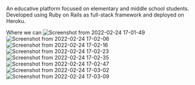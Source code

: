 An educative platform focused on elementary and middle school students. Developed using Ruby on Rails as full-stack framework and deployed on Heroku.

Where we can 
![Screenshot from 2022-02-24 17-01-49](https://user-images.githubusercontent.com/40804842/155615625-81a4f0e2-19e5-4598-a41b-87a669593531.png)
![Screenshot from 2022-02-24 17-02-06](https://user-images.githubusercontent.com/40804842/155615632-8d054f5d-cccc-4468-8ff7-36cd25b5bd13.png)
![Screenshot from 2022-02-24 17-02-16](https://user-images.githubusercontent.com/40804842/155615633-03f473d8-1349-4773-84a2-921300933430.png)
![Screenshot from 2022-02-24 17-02-23](https://user-images.githubusercontent.com/40804842/155615637-9afa486a-0ffd-40f0-9c79-4e6415c2c831.png)
![Screenshot from 2022-02-24 17-02-35](https://user-images.githubusercontent.com/40804842/155615639-8e79dde3-cded-440d-90e6-d9e50e8bf4b5.png)
![Screenshot from 2022-02-24 17-02-47](https://user-images.githubusercontent.com/40804842/155615642-63e514a5-47ec-46cf-bac0-83ca9597fbcc.png)
![Screenshot from 2022-02-24 17-03-02](https://user-images.githubusercontent.com/40804842/155615647-d0dedc31-ba35-4dcf-ae74-52159091ccdd.png)
![Screenshot from 2022-02-24 17-03-09](https://user-images.githubusercontent.com/40804842/155615650-8e0ddb69-d27c-4960-a66e-3b2af4d216cf.png)
